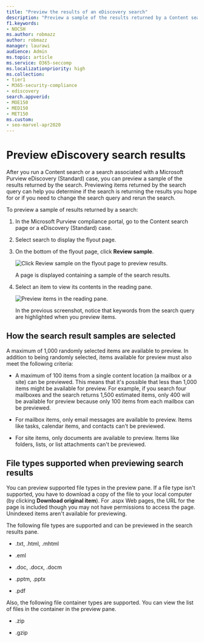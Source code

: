 ```yaml
---
title: "Preview the results of an eDiscovery search"
description: "Preview a sample of the results returned by a Content search or a eDiscovery (Standard) search in the Microsoft Purview compliance portal."
f1.keywords:
- NOCSH
ms.author: robmazz
author: robmazz
manager: laurawi
audience: Admin
ms.topic: article
ms.service: O365-seccomp
ms.localizationpriority: high
ms.collection:
- tier1
- M365-security-compliance
- ediscovery
search.appverid:
- MOE150
- MED150
- MET150
ms.custom:
- seo-marvel-apr2020
---
```


# Preview eDiscovery search results

After you run a Content search or a search associated with a Microsoft Purview eDiscovery (Standard) case, you can preview a sample of the results returned by the search. Previewing items returned by the search query can help you determine if the search is returning the results you hope for or if you need to change the search query and rerun the search.

To preview a sample of results returned by a search:

1. In the Microsoft Purview compliance portal, go to the Content search page or a eDiscovery (Standard) case.

2. Select search to display the flyout page.

3. On the bottom of the flyout page, click **Review sample**.

   ![Click Review sample on the flyout page to preview results.](../media/PreviewSearchResults1.png)

   A page is displayed containing a sample of the search results.

4. Select an item to view its contents in the reading pane.

   ![Preview items in the reading pane.](../media/PreviewSearchResults2.png)

   In the previous screenshot, notice that keywords from the search query are highlighted when you preview items.

## How the search result samples are selected

A maximum of 1,000 randomly selected items are available to preview. In addition to being randomly selected, items available for preview must also meet the following criteria:

- A maximum of 100 items from a single content location (a mailbox or a site) can be previewed. This means that it's possible that less than 1,000 items might be available for preview. For example, if you search four mailboxes and the search returns 1,500 estimated items, only 400 will be available for preview because only 100 items from each mailbox can be previewed.

- For mailbox items, only email messages are available to preview. Items like tasks, calendar items, and contacts can't be previewed.

- For site items, only documents are available to preview. Items like folders, lists, or list attachments can't be previewed.

## File types supported when previewing search results

You can preview supported file types in the preview pane. If a file type isn't supported, you have to download a copy of the file to your local computer (by clicking **Download original item**). For .aspx Web pages, the URL for the page is included though you may not have permissions to access the page. Unindexed items aren't available for previewing.

The following file types are supported and can be previewed in the search results pane.
  
- .txt, .html, .mhtml

- .eml

- .doc, .docx, .docm

- .pptm, .pptx

- .pdf

Also, the following file container types are supported. You can view the list of files in the container in the preview pane.
  
- .zip

- .gzip